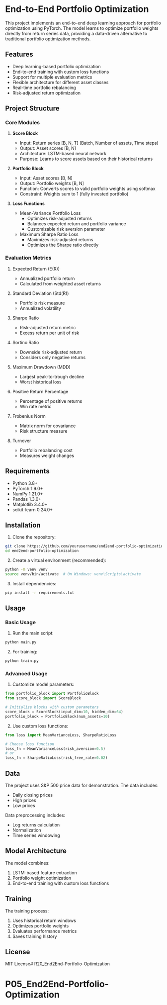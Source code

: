 # End-to-End Portfolio Optimization

This project implements an end-to-end deep learning approach for portfolio optimization using PyTorch. The model learns to optimize portfolio weights directly from return series data, providing a data-driven alternative to traditional portfolio optimization methods.

## Features

- Deep learning-based portfolio optimization
- End-to-end training with custom loss functions
- Support for multiple evaluation metrics
- Flexible architecture for different asset classes
- Real-time portfolio rebalancing
- Risk-adjusted return optimization

## Project Structure

### Core Modules

1. **Score Block**
   - Input: Return series [B, N, T] (Batch, Number of assets, Time steps)
   - Output: Asset scores [B, N]
   - Architecture: LSTM-based neural network
   - Purpose: Learns to score assets based on their historical returns

2. **Portfolio Block**
   - Input: Asset scores [B, N]
   - Output: Portfolio weights [B, N]
   - Function: Converts scores to valid portfolio weights using softmax
   - Constraint: Weights sum to 1 (fully invested portfolio)

3. **Loss Functions**
   - Mean-Variance Portfolio Loss
     - Optimizes risk-adjusted returns
     - Balances expected return and portfolio variance
     - Customizable risk aversion parameter
   - Maximum Sharpe Ratio Loss
     - Maximizes risk-adjusted returns
     - Optimizes the Sharpe ratio directly

### Evaluation Metrics

1. Expected Return (E(R))
   - Annualized portfolio return
   - Calculated from weighted asset returns

2. Standard Deviation (Std(R))
   - Portfolio risk measure
   - Annualized volatility

3. Sharpe Ratio
   - Risk-adjusted return metric
   - Excess return per unit of risk

4. Sortino Ratio
   - Downside risk-adjusted return
   - Considers only negative returns

5. Maximum Drawdown (MDD)
   - Largest peak-to-trough decline
   - Worst historical loss

6. Positive Return Percentage
   - Percentage of positive returns
   - Win rate metric

7. Frobenius Norm
   - Matrix norm for covariance
   - Risk structure measure

8. Turnover
   - Portfolio rebalancing cost
   - Measures weight changes

## Requirements

- Python 3.8+
- PyTorch 1.9.0+
- NumPy 1.21.0+
- Pandas 1.3.0+
- Matplotlib 3.4.0+
- scikit-learn 0.24.0+

## Installation

1. Clone the repository:
```bash
git clone https://github.com/yourusername/end2end-portfolio-optimization.git
cd end2end-portfolio-optimization
```

2. Create a virtual environment (recommended):
```bash
python -m venv venv
source venv/bin/activate  # On Windows: venv\Scripts\activate
```

3. Install dependencies:
```bash
pip install -r requirements.txt
```

## Usage

### Basic Usage

1. Run the main script:
```bash
python main.py
```

2. For training:
```bash
python train.py
```

### Advanced Usage

1. Customize model parameters:
```python
from portfolio_block import PortfolioBlock
from score_block import ScoreBlock

# Initialize blocks with custom parameters
score_block = ScoreBlock(input_dim=10, hidden_dim=64)
portfolio_block = PortfolioBlock(num_assets=10)
```

2. Use custom loss functions:
```python
from loss import MeanVarianceLoss, SharpeRatioLoss

# Choose loss function
loss_fn = MeanVarianceLoss(risk_aversion=0.5)
# or
loss_fn = SharpeRatioLoss(risk_free_rate=0.02)
```

## Data

The project uses S&P 500 price data for demonstration. The data includes:
- Daily closing prices
- High prices
- Low prices

Data preprocessing includes:
- Log returns calculation
- Normalization
- Time series windowing

## Model Architecture

The model combines:
1. LSTM-based feature extraction
2. Portfolio weight optimization
3. End-to-end training with custom loss functions

## Training

The training process:
1. Uses historical return windows
2. Optimizes portfolio weights
3. Evaluates performance metrics
4. Saves training history

## License

MIT License# R20_End2End-Portfolio-Optimization
# P05_End2End-Portfolio-Optimization

